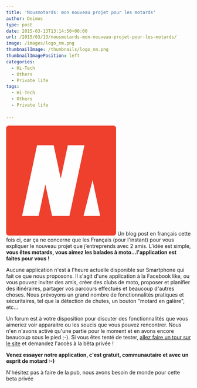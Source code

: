 ```yaml
---
title: 'Nousmotards: mon nouveau projet pour les motards'
author: Deimos
type: post
date: 2015-03-13T13:14:50+00:00
url: /2015/03/13/nousmotards-mon-nouveau-projet-pour-les-motards/
image: /images/logo_nm.png
thumbnailImage: /thumbnails/logo_nm.png
thumbnailImagePosition: left
categories:
  - Hi-Tech
  - Others
  - Private life
tags:
  - Hi-Tech
  - Others
  - Private life

---
```

![logo_nm](/images/logo_nm.png)
Un blog post en français cette fois ci, car ça ne concerne que les Français (pour l'instant) pour vous expliquer le nouveau projet que j’entreprends avec 2 amis. L'idée est simple, **vous êtes motards, vous aimez les balades à moto...l'application est faites pour vous !**

Aucune application n'est à l'heure actuelle disponible sur Smartphone qui fait ce que nous proposons. Il s'agit d'une application à la Facebook like, ou vous pouvez inviter des amis, créer des clubs de moto, proposer et planifier des itinéraires, partager vos parcours effectués et beaucoup d'autres choses. Nous prévoyons un grand nombre de fonctionnalités pratiques et sécuritaires, tel que la détection de chutes, un bouton "motard en galère", etc...

Un forum est à votre disposition pour discuter des fonctionnalités que vous aimeriez voir apparaitre ou les soucis que vous pouvez rencontrer. Nous n'en n'avons activé qu'une partie pour le moment et en avons encore beaucoup sous le pied ;-). Si vous êtes tenté de tester, [allez faire un tour sur le site](http://www.nousmotards.com/) et demandez l'accès à la bêta privée !

**Venez essayer notre application, c'est gratuit, communautaire et avec un esprit de motard :-)**

N'hésitez pas à faire de la pub, nous avons besoin de monde pour cette beta privée